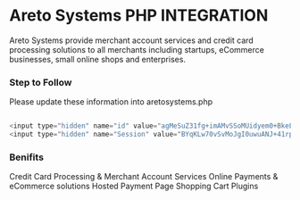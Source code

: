# Areto Systems PHP INTEGRATION

Areto Systems provide merchant account services and credit card processing solutions to all merchants including startups, eCommerce businesses, small online shops and enterprises.

### Step to Follow
Please update these information into aretosystems.php

```php

<input type="hidden" name="id" value="agMeSuZ31fg+imAMvSSoMUidyem0+BkeL4g1cBhs7biYUu9gPZigMV1mO3D6tWlW">
<input type="hidden" name="Session" value="BYqKLw70vSvMoJgI0uwuANJ+41rp0OdNLX8N52k4Bw1rjrrqaL81WxIKa034Ic4/">

```

### Benifits

Credit Card Processing & Merchant Account Services
Online Payments & eCommerce solutions
Hosted Payment Page
Shopping Cart Plugins
